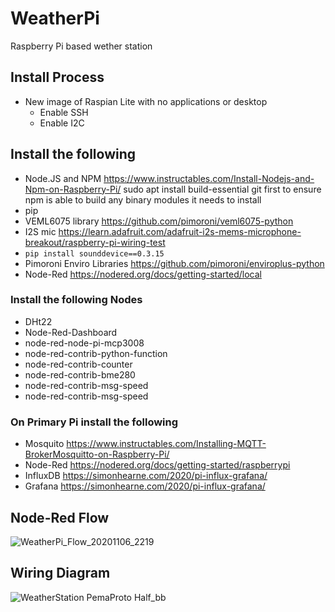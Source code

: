 # WeatherPi
Raspberry Pi based wether station

## Install Process
- New image of Raspian Lite with no applications or desktop
  - Enable SSH
  - Enable I2C
  
 ## Install the following
- Node.JS and NPM https://www.instructables.com/Install-Nodejs-and-Npm-on-Raspberry-Pi/ sudo apt install build-essential git first to ensure npm is able to build any binary modules it needs to install
- pip
- VEML6075 library https://github.com/pimoroni/veml6075-python
- I2S mic https://learn.adafruit.com/adafruit-i2s-mems-microphone-breakout/raspberry-pi-wiring-test
- `pip install sounddevice==0.3.15`
- Pimoroni Enviro Libraries https://github.com/pimoroni/enviroplus-python
- Node-Red https://nodered.org/docs/getting-started/local

### Install the following Nodes
- DHt22
- Node-Red-Dashboard
- node-red-node-pi-mcp3008
- node-red-contrib-python-function
- node-red-contrib-counter
- node-red-contrib-bme280
- node-red-contrib-msg-speed
- node-red-contrib-msg-speed

### On Primary Pi install the following
- Mosquito https://www.instructables.com/Installing-MQTT-BrokerMosquitto-on-Raspberry-Pi/ 
- Node-Red https://nodered.org/docs/getting-started/raspberrypi
- InfluxDB https://simonhearne.com/2020/pi-influx-grafana/
- Grafana https://simonhearne.com/2020/pi-influx-grafana/

## Node-Red Flow
![WeatherPi_Flow_20201106_2219](https://user-images.githubusercontent.com/5247403/98422214-fdc02f00-2082-11eb-8a97-c4378d4a1931.png)

## Wiring Diagram
![WeatherStation PemaProto Half_bb](https://user-images.githubusercontent.com/5247403/98422125-cd789080-2082-11eb-8f47-790ee3bd5da4.png)
